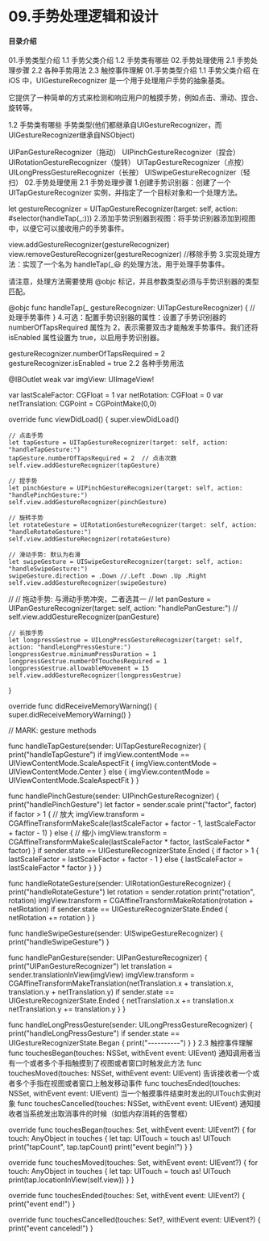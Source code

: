# 09.手势处理逻辑和设计
#### 目录介绍
01.手势类型介绍
1.1 手势父类介绍
1.2 手势类有哪些
02.手势处理使用
2.1 手势处理步骤
2.2 各种手势用法
2.3 触控事件理解
01.手势类型介绍
1.1 手势父类介绍
在 iOS 中，UIGestureRecognizer 是一个用于处理用户手势的抽象基类。

它提供了一种简单的方式来检测和响应用户的触摸手势，例如点击、滑动、捏合、旋转等。

1.2 手势类有哪些
手势类型(他们都继承自UIGestureRecognizer，而UIGestureRecognizer继承自NSObject)


UIPanGestureRecognizer（拖动）
UIPinchGestureRecognizer（捏合）
UIRotationGestureRecognizer（旋转）
UITapGestureRecognizer（点按）
UILongPressGestureRecognizer（长按）
UISwipeGestureRecognizer（轻扫）
02.手势处理使用
2.1 手势处理步骤
1.创建手势识别器：创建了一个 UITapGestureRecognizer 实例，并指定了一个目标对象和一个处理方法。


let gestureRecognizer = UITapGestureRecognizer(target: self, action: #selector(handleTap(_:)))
2.添加手势识别器到视图：将手势识别器添加到视图中，以便它可以接收用户的手势事件。


view.addGestureRecognizer(gestureRecognizer)
view.removeGestureRecognizer(gestureRecognizer) //移除手势
3.实现处理方法：实现了一个名为 handleTap(_😃 的处理方法，用于处理手势事件。

请注意，处理方法需要使用 @objc 标记，并且参数类型必须与手势识别器的类型匹配。


@objc func handleTap(_ gestureRecognizer: UITapGestureRecognizer) {
// 处理手势事件
}
4.可选：配置手势识别器的属性：设置了手势识别器的 numberOfTapsRequired 属性为 2，表示需要双击才能触发手势事件。我们还将 isEnabled 属性设置为 true，以启用手势识别器。


gestureRecognizer.numberOfTapsRequired = 2
gestureRecognizer.isEnabled = true
2.2 各种手势用法

@IBOutlet weak var imgView: UIImageView!

var lastScaleFactor: CGFloat = 1
var netRotation: CGFloat = 0
var netTranslation: CGPoint = CGPointMake(0,0)

override func viewDidLoad() {
super.viewDidLoad()

    // 点击手势
    let tapGesture = UITapGestureRecognizer(target: self, action: "handleTapGesture:")
    tapGesture.numberOfTapsRequired = 2  // 点击次数
    self.view.addGestureRecognizer(tapGesture)
 
    // 捏手势
    let pinchGesture = UIPinchGestureRecognizer(target: self, action: "handlePinchGesture:")
    self.view.addGestureRecognizer(pinchGesture)
    
    // 旋转手势
    let rotateGesture = UIRotationGestureRecognizer(target: self, action: "handleRotateGesture:")
    self.view.addGestureRecognizer(rotateGesture)
    
    // 滑动手势: 默认为右滑
    let swipeGesture = UISwipeGestureRecognizer(target: self, action: "handleSwipeGesture:")
    swipeGesture.direction = .Down //.Left .Down .Up .Right
    self.view.addGestureRecognizer(swipeGesture)

//    // 拖动手势: 与滑动手势冲突，二者选其一
//    let panGesture = UIPanGestureRecognizer(target: self, action: "handlePanGesture:")
//    self.view.addGestureRecognizer(panGesture)

    // 长按手势
    let longpressGestrue = UILongPressGestureRecognizer(target: self, action: "handleLongPressGesture:")
    longpressGestrue.minimumPressDuration = 1
    longpressGestrue.numberOfTouchesRequired = 1
    longpressGestrue.allowableMovement = 15
    self.view.addGestureRecognizer(longpressGestrue)
}

override func didReceiveMemoryWarning() {
super.didReceiveMemoryWarning()
}

// MARK: gesture methods

func handleTapGesture(sender: UITapGestureRecognizer) {
print("handleTapGesture")
if imgView.contentMode == UIViewContentMode.ScaleAspectFit {
imgView.contentMode = UIViewContentMode.Center
} else {
imgView.contentMode = UIViewContentMode.ScaleAspectFit
}
}

func handlePinchGesture(sender: UIPinchGestureRecognizer) {
print("handlePinchGesture")
let factor = sender.scale
print("factor", factor)
if factor > 1 { // 放大
imgView.transform = CGAffineTransformMakeScale(lastScaleFactor + factor - 1, lastScaleFactor + factor - 1)
} else { // 缩小
imgView.transform = CGAffineTransformMakeScale(lastScaleFactor * factor, lastScaleFactor * factor)
}
if sender.state == UIGestureRecognizerState.Ended {
if factor > 1 {
lastScaleFactor = lastScaleFactor + factor - 1
} else {
lastScaleFactor = lastScaleFactor * factor
}
}
}

func handleRotateGesture(sender: UIRotationGestureRecognizer) {
print("handleRotateGesture")
let rotation = sender.rotation
print("rotation", rotation)
imgView.transform = CGAffineTransformMakeRotation(rotation + netRotation)
if sender.state == UIGestureRecognizerState.Ended {
netRotation += rotation
}
}

func handleSwipeGesture(sender: UISwipeGestureRecognizer) {
print("handleSwipeGesture")
}

func handlePanGesture(sender: UIPanGestureRecognizer) {
print("UIPanGestureRecognizer")
let translation = sender.translationInView(imgView)
imgView.transform = CGAffineTransformMakeTranslation(netTranslation.x + translation.x, translation.y + netTranslation.y)
if sender.state == UIGestureRecognizerState.Ended {
netTranslation.x += translation.x
netTranslation.y += translation.y
}
}

func handleLongPressGesture(sender: UILongPressGestureRecognizer) {
print("handleLongPressGesture")
if sender.state == UIGestureRecognizerState.Began {
print("----------")
}
}
2.3 触控事件理解
func touchesBegan(touches: NSSet, withEvent event: UIEvent) 通知调用者当有一个或者多个手指触摸到了视图或者窗口时触发此方法
func touchesMoved(touches: NSSet, withEvent event: UIEvent) 告诉接收者一个或者多个手指在视图或者窗口上触发移动事件
func touchesEnded(touches: NSSet, withEvent event: UIEvent) 当一个触摸事件结束时发出的UITouch实例对象
func touchesCancelled(touches: NSSet, withEvent event: UIEvent) 通知接收者当系统发出取消事件的时候（如低内存消耗的告警框）

override func touchesBegan(touches: Set<UITouch>, withEvent event: UIEvent?) {
for touch: AnyObject in touches {
let tap: UITouch = touch as! UITouch
print("tapCount", tap.tapCount)
print("event begin!")
}
}

override func touchesMoved(touches: Set<UITouch>, withEvent event: UIEvent?) {
for touch: AnyObject in touches {
let tap: UITouch = touch as! UITouch
print(tap.locationInView(self.view))
}
}

override func touchesEnded(touches: Set<UITouch>, withEvent event: UIEvent?) {
print("event end!")
}

override func touchesCancelled(touches: Set<UITouch>?, withEvent event: UIEvent?) {
print("event canceled!")
}




